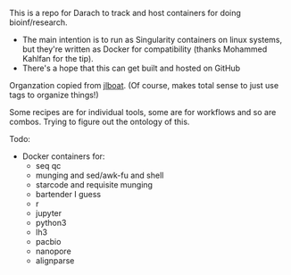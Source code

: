 This is a repo for Darach to track and host containers for doing 
bioinf/research.

- The main intention is to run as Singularity containers on linux systems,
    but they're written as Docker for compatibility (thanks Mohammed Kahlfan
    for the tip).
- There's a hope that this can get built and hosted on GitHub

Organzation copied from [jlboat](https://github.com/jlboat/BioinfoContainers).
(Of course, makes total sense to just use tags to organize things!)

Some recipes are for individual tools, some are for workflows and so are
combos. Trying to figure out the ontology of this.

Todo:

- Docker containers for:
    - seq qc
    - munging and sed/awk-fu and shell
    - starcode and requisite munging
    - bartender I guess
    - r
    - jupyter
    - python3
    - lh3
    - pacbio
    - nanopore
    - alignparse

